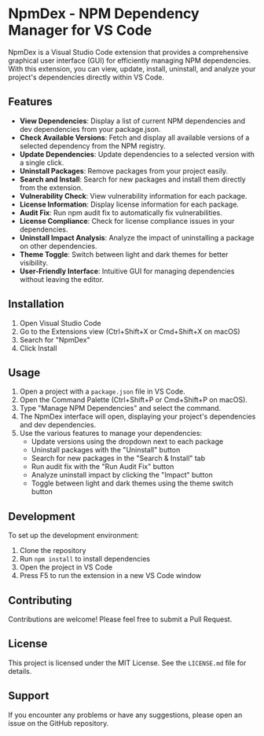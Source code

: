 # NpmDex - NPM Dependency Manager for VS Code

NpmDex is a Visual Studio Code extension that provides a comprehensive graphical user interface (GUI) for efficiently managing NPM dependencies. With this extension, you can view, update, install, uninstall, and analyze your project's dependencies directly within VS Code.

## Features

- **View Dependencies**: Display a list of current NPM dependencies and dev dependencies from your package.json.
- **Check Available Versions**: Fetch and display all available versions of a selected dependency from the NPM registry.
- **Update Dependencies**: Update dependencies to a selected version with a single click.
- **Uninstall Packages**: Remove packages from your project easily.
- **Search and Install**: Search for new packages and install them directly from the extension.
- **Vulnerability Check**: View vulnerability information for each package.
- **License Information**: Display license information for each package.
- **Audit Fix**: Run npm audit fix to automatically fix vulnerabilities.
- **License Compliance**: Check for license compliance issues in your dependencies.
- **Uninstall Impact Analysis**: Analyze the impact of uninstalling a package on other dependencies.
- **Theme Toggle**: Switch between light and dark themes for better visibility.
- **User-Friendly Interface**: Intuitive GUI for managing dependencies without leaving the editor.

## Installation

1. Open Visual Studio Code
2. Go to the Extensions view (Ctrl+Shift+X or Cmd+Shift+X on macOS)
3. Search for "NpmDex"
4. Click Install

## Usage

1. Open a project with a `package.json` file in VS Code.
2. Open the Command Palette (Ctrl+Shift+P or Cmd+Shift+P on macOS).
3. Type "Manage NPM Dependencies" and select the command.
4. The NpmDex interface will open, displaying your project's dependencies and dev dependencies.
5. Use the various features to manage your dependencies:
   - Update versions using the dropdown next to each package
   - Uninstall packages with the "Uninstall" button
   - Search for new packages in the "Search & Install" tab
   - Run audit fix with the "Run Audit Fix" button
   - Analyze uninstall impact by clicking the "Impact" button
   - Toggle between light and dark themes using the theme switch button

## Development

To set up the development environment:

1. Clone the repository
2. Run `npm install` to install dependencies
3. Open the project in VS Code
4. Press F5 to run the extension in a new VS Code window

## Contributing

Contributions are welcome! Please feel free to submit a Pull Request.

## License

This project is licensed under the MIT License. See the `LICENSE.md` file for details.

## Support

If you encounter any problems or have any suggestions, please open an issue on the GitHub repository.
